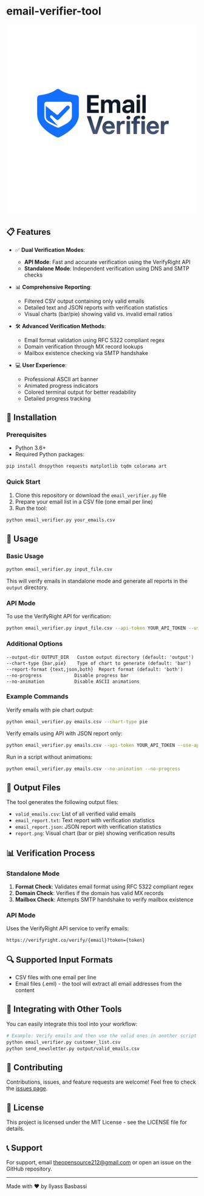 # email-verifier-tool
<p align="center">
  <img src="/assets/logo.png" alt="RGF212 Logo" width="500">
</p>



## 📋 Features

- ✅ **Dual Verification Modes**:
  - **API Mode**: Fast and accurate verification using the VerifyRight API
  - **Standalone Mode**: Independent verification using DNS and SMTP checks
  
- 📊 **Comprehensive Reporting**:
  - Filtered CSV output containing only valid emails
  - Detailed text and JSON reports with verification statistics
  - Visual charts (bar/pie) showing valid vs. invalid email ratios
  
- 🛠️ **Advanced Verification Methods**:
  - Email format validation using RFC 5322 compliant regex
  - Domain verification through MX record lookups
  - Mailbox existence checking via SMTP handshake
  
- 💻 **User Experience**:
  - Professional ASCII art banner
  - Animated progress indicators
  - Colored terminal output for better readability
  - Detailed progress tracking

## 🔧 Installation

### Prerequisites

- Python 3.6+
- Required Python packages:

```bash
pip install dnspython requests matplotlib tqdm colorama art
```

### Quick Start

1. Clone this repository or download the `email_verifier.py` file
2. Prepare your email list in a CSV file (one email per line)
3. Run the tool:

```bash
python email_verifier.py your_emails.csv
```

## 🚀 Usage

### Basic Usage

```bash
python email_verifier.py input_file.csv
```

This will verify emails in standalone mode and generate all reports in the `output` directory.

### API Mode

To use the VerifyRight API for verification:

```bash
python email_verifier.py input_file.csv --api-token YOUR_API_TOKEN --use-api
```

### Additional Options

```
--output-dir OUTPUT_DIR   Custom output directory (default: 'output')
--chart-type {bar,pie}    Type of chart to generate (default: 'bar')
--report-format {text,json,both}  Report format (default: 'both')
--no-progress            Disable progress bar
--no-animation           Disable ASCII animations
```

### Example Commands

Verify emails with pie chart output:
```bash
python email_verifier.py emails.csv --chart-type pie
```

Verify emails using API with JSON report only:
```bash
python email_verifier.py emails.csv --api-token YOUR_API_TOKEN --use-api --report-format json
```

Run in a script without animations:
```bash
python email_verifier.py emails.csv --no-animation --no-progress
```

## 📁 Output Files

The tool generates the following output files:

- `valid_emails.csv`: List of all verified valid emails
- `email_report.txt`: Text report with verification statistics
- `email_report.json`: JSON report with verification statistics
- `report.png`: Visual chart (bar or pie) showing verification results

## 📊 Verification Process

### Standalone Mode

1. **Format Check**: Validates email format using RFC 5322 compliant regex
2. **Domain Check**: Verifies if the domain has valid MX records
3. **Mailbox Check**: Attempts SMTP handshake to verify mailbox existence

### API Mode

Uses the VerifyRight API service to verify emails:
```
https://verifyright.co/verify/{email}?token={token}
```

## 🔍 Supported Input Formats

- CSV files with one email per line
- Email files (.eml) - the tool will extract all email addresses from the content

## 🔄 Integrating with Other Tools

You can easily integrate this tool into your workflow:

```bash
# Example: Verify emails and then use the valid ones in another script
python email_verifier.py customer_list.csv
python send_newsletter.py output/valid_emails.csv
```

## 🤝 Contributing

Contributions, issues, and feature requests are welcome! Feel free to check the [issues page](https://github.com/yourusername/email-verifier/issues).

## 📜 License

This project is licensed under the MIT License - see the LICENSE file for details.

## 📞 Support

For support, email [theopensource212@gmail.com](mailto:your-email@example.com) or open an issue on the GitHub repository.

---

Made with ❤️ by Ilyass Basbassi

